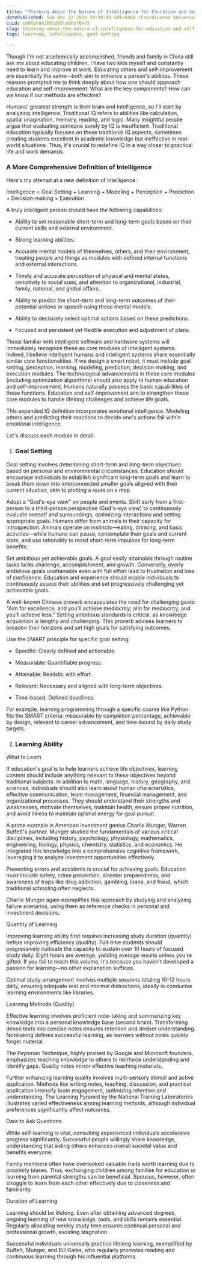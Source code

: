 ```yaml
---
title: "Thinking About the Nature of Intelligence for Education and Self-Improvement (Part 1)"
datePublished: Sun Dec 22 2019 20:00:00 GMT+0000 (Coordinated Universal Time)
cuid: cm9hbhom3001d09la8hs76xr5
slug: thinking-about-the-nature-of-intelligence-for-education-and-self-improvement-part-1
tags: learning, intelligence, goal-setting

---
```


Though I'm not academically accomplished, friends and family in China still ask me about educating children. I have two kids myself and constantly need to learn and improve at work. Educating others and self-improvement are essentially the same—both aim to enhance a person's abilities. These reasons prompted me to think deeply about how one should approach education and self-improvement: What are the key components? How can we know if our methods are effective?

Humans' greatest strength is their brain and intelligence, so I'll start by analyzing intelligence. Traditional IQ refers to abilities like calculation, spatial imagination, memory, reading, and logic. Many insightful people argue that evaluating someone purely by IQ is insufficient. Traditional education typically focuses on these traditional IQ aspects, sometimes creating students excellent in academic knowledge but ineffective in real-world situations. Thus, it's crucial to redefine IQ in a way closer to practical life and work demands.

### A More Comprehensive Definition of Intelligence

Here's my attempt at a new definition of intelligence:

Intelligence = Goal Setting + Learning + Modeling + Perception + Prediction + Decision-making + Execution

A truly intelligent person should have the following capabilities:

* Ability to set reasonable short-term and long-term goals based on their current skills and external environment.
    
* Strong learning abilities.
    
* Accurate mental models of themselves, others, and their environment, treating people and things as modules with defined internal functions and external interactions.
    
* Timely and accurate perception of physical and mental states, sensitivity to social cues, and attention to organizational, industrial, family, national, and global affairs.
    
* Ability to predict the short-term and long-term outcomes of their potential actions or speech using these mental models.
    
* Ability to decisively select optimal actions based on these predictions.
    
* Focused and persistent yet flexible execution and adjustment of plans.
    

Those familiar with intelligent software and hardware systems will immediately recognize these as core modules of intelligent systems. Indeed, I believe intelligent humans and intelligent systems share essentially similar core functionalities. If we design a smart robot, it must include goal setting, perception, learning, modeling, prediction, decision-making, and execution modules. The technological advancements in these core modules (including optimization algorithms) should also apply to human education and self-improvement. Humans naturally possess the basic capabilities of these functions. Education and self-improvement aim to strengthen these core modules to handle lifelong challenges and achieve life goals.

This expanded IQ definition incorporates emotional intelligence. Modeling others and predicting their reactions to decide one's actions fall within emotional intelligence.

Let's discuss each module in detail:

1. ### Goal Setting
    

Goal setting involves determining short-term and long-term objectives based on personal and environmental circumstances. Education should encourage individuals to establish significant long-term goals and learn to break them down into interconnected smaller goals aligned with their current situation, akin to plotting a route on a map.

Adopt a "God's-eye view" on people and events. Shift early from a first-person to a third-person perspective (God's-eye view) to continuously evaluate oneself and surroundings, optimizing interactions and setting appropriate goals. Humans differ from animals in their capacity for introspection. Animals operate on instincts—eating, drinking, and basic activities—while humans can pause, contemplate their goals and current state, and use rationality to resist short-term impulses for long-term benefits.

Set ambitious yet achievable goals. A goal easily attainable through routine tasks lacks challenge, accomplishment, and growth. Conversely, overly ambitious goals unattainable even with full effort lead to frustration and loss of confidence. Education and experience should enable individuals to continuously assess their abilities and set progressively challenging yet achievable goals.

A well-known Chinese proverb encapsulates the need for challenging goals: "Aim for excellence, and you'll achieve mediocrity; aim for mediocrity, and you'll achieve less." Setting ambitious standards is critical, as knowledge acquisition is lengthy and challenging. This proverb advises learners to broaden their horizons and set high goals for satisfying outcomes.

Use the SMART principle for specific goal setting:

* Specific: Clearly defined and actionable.
    
* Measurable: Quantifiable progress.
    
* Attainable: Realistic with effort.
    
* Relevant: Necessary and aligned with long-term objectives.
    
* Time-based: Defined deadlines.
    

For example, learning programming through a specific course like Python fits the SMART criteria: measurable by completion percentage, achievable by design, relevant to career advancement, and time-bound by daily study targets.

2. ### Learning Ability
    

What to Learn

If education's goal is to help learners achieve life objectives, learning content should include anything relevant to these objectives beyond traditional subjects. In addition to math, language, history, geography, and sciences, individuals should also learn about human characteristics, effective communication, team management, financial management, and organizational processes. They should understand their strengths and weaknesses, motivate themselves, maintain health, ensure proper nutrition, and avoid illness to maintain optimal energy for goal pursuit.

A prime example is American investment genius Charlie Munger, Warren Buffett's partner. Munger studied the fundamentals of various critical disciplines, including history, psychology, physiology, mathematics, engineering, biology, physics, chemistry, statistics, and economics. He integrated this knowledge into a comprehensive cognitive framework, leveraging it to analyze investment opportunities effectively.

Preventing errors and accidents is crucial for achieving goals. Education must include safety, crime prevention, disaster preparedness, and awareness of traps like drug addiction, gambling, loans, and fraud, which traditional schooling often neglects.

Charlie Munger again exemplifies this approach by studying and analyzing failure scenarios, using them as reference checks in personal and investment decisions.

Quantity of Learning

Improving learning ability first requires increasing study duration (quantity) before improving efficiency (quality). Full-time students should progressively cultivate the capacity to sustain over 10 hours of focused study daily. Eight hours are average, yielding average results unless you're gifted. If you fail to reach this volume, it's because you haven't developed a passion for learning—no other explanation suffices.

Optimal study arrangement involves multiple sessions totaling 10-12 hours daily, ensuring adequate rest and minimal distractions, ideally in conducive learning environments like libraries.

Learning Methods (Quality)

Effective learning involves proficient note-taking and summarizing key knowledge into a personal knowledge base (second brain). Transforming dense texts into concise notes ensures retention and deeper understanding. Notetaking defines successful learning, as learners without notes quickly forget material.

The Feynman Technique, highly praised by Google and Microsoft founders, emphasizes teaching knowledge to others to reinforce understanding and identify gaps. Quality notes mirror effective teaching materials.

Further enhancing learning quality involves multi-sensory stimuli and active application. Methods like writing notes, teaching, discussion, and practical application intensify brain engagement, optimizing retention and understanding. The Learning Pyramid by the National Training Laboratories illustrates varied effectiveness among learning methods, although individual preferences significantly affect outcomes.

Dare to Ask Questions

While self-learning is vital, consulting experienced individuals accelerates progress significantly. Successful people willingly share knowledge, understanding that aiding others enhances overall societal value and benefits everyone.

Family members often have overlooked valuable traits worth learning due to proximity biases. Thus, exchanging children among families for education or learning from parental strengths can be beneficial. Spouses, however, often struggle to learn from each other effectively due to closeness and familiarity.

Duration of Learning

Learning should be lifelong. Even after obtaining advanced degrees, ongoing learning of new knowledge, tools, and skills remains essential. Regularly allocating weekly study time ensures continual personal and professional growth, avoiding stagnation.

Successful individuals universally practice lifelong learning, exemplified by Buffett, Munger, and Bill Gates, who regularly promotes reading and continuous learning through his influential platforms.